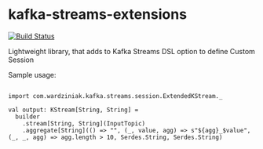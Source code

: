 # kafka-streams-extensions

[![Build Status](https://travis-ci.com/wardziniak/kafka-streams-extensions.svg?branch=master)](https://travis-ci.com/wardziniak/kafka-streams-extensions)

Lightweight library, that adds to Kafka Streams DSL option to define Custom Session

Sample usage:

```

import com.wardziniak.kafka.streams.session.ExtendedKStream._

val output: KStream[String, String] = 
  builder
    .stream[String, String](InputTopic)
    .aggregate[String](() => "", (_, value, agg) => s"${agg}_$value", (_, _, agg) => agg.length > 10, Serdes.String, Serdes.String)
```
